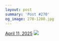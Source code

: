 ```yaml
---
layout: post
summary: 'Post #270'
og_image: 270-1280.jpg
---
```


<p>
  <time>
    <a href="/270">April 11, 2025</a>
  </time>
  <a href="/270">
    <img src="{{ site.assets_url }}/270-640.jpg" srcset="{{ site.assets_url }}/270-320.jpg 320w, {{ site.assets_url }}/270-640.jpg 640w, {{ site.assets_url }}/270-960.jpg 960w, {{ site.assets_url }}/270-1280.jpg 1280w" sizes="(min-width: 700px) 50vw, calc(100vw - 2rem)" />
  </a>
</p>
